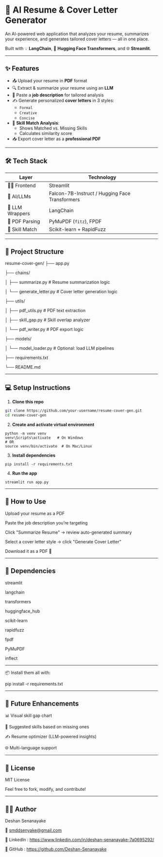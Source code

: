 # 📄 AI Resume & Cover Letter Generator

An AI-powered web application that analyzes your resume, summarizes your experience, and generates tailored cover letters — all in one place.

Built with 💡 **LangChain**, 🤖 **Hugging Face Transformers**, and 🌐 **Streamlit**.

---

## ✨ Features

- 📤 Upload your resume in **PDF** format
- 🔍 Extract & summarize your resume using an **LLM**
- 📄 Paste a **job description** for tailored analysis
- ✍️ Generate personalized **cover letters** in 3 styles:
    - `Formal`
    - `Creative`
    - `Concise`
- 🧠 **Skill Match Analysis**:
    - Shows Matched vs. Missing Skills
    - Calculates similarity score
- 📥 Export cover letter as a **professional PDF**

---

## 🛠️ Tech Stack

| Layer         | Technology                                                                 |
|---------------|----------------------------------------------------------------------------|
| 👨‍💻 Frontend     | Streamlit                                                                |
| 🤖 AI/LLMs      | Falcon-7B-Instruct / Hugging Face Transformers                           |
| 🔗 LLM Wrappers | LangChain                                                                 |
| 📄 PDF Parsing  | PyMuPDF (`fitz`), FPDF                                                    |
| 🧠 Skill Match  | Scikit-learn + RapidFuzz                                                  |

---

## 📂 Project Structure

resume-cover-gen/
├── app.py

├── chains/

│ ├── summarize.py # Resume summarization logic

│ └── generate_letter.py # Cover letter generation logic

├── utils/

│ ├── pdf_utils.py # PDF text extraction

│ ├── skill_gap.py # Skill overlap analyzer

│ └── pdf_writer.py # PDF export logic

├── models/

│ └── model_loader.py # Optional: load LLM pipelines

├── requirements.txt

└── README.md

---

## 💻 Setup Instructions

1. **Clone this repo**
```bash
git clone https://github.com/your-username/resume-cover-gen.git
cd resume-cover-gen
```
2. **Create and activate virtual environment**
```
python -m venv venv
venv\Scripts\activate   # On Windows
# OR
source venv/bin/activate  # On Mac/Linux
```

3. **Install dependencies**
```
pip install -r requirements.txt
```

4. **Run the app**
```
streamlit run app.py
```

---

## 🧪 How to Use
Upload your resume as a PDF

Paste the job description you’re targeting

Click "Summarize Resume" → review auto-generated summary

Select a cover letter style → click "Generate Cover Letter"

Download it as a PDF 🎉

---

## 🔧 Dependencies
streamlit

langchain

transformers

huggingface_hub

scikit-learn

rapidfuzz

fpdf

PyMuPDF

inflect

---

📦 Install them all with:

pip install -r requirements.txt

---

## 📌 Future Enhancements
📊 Visual skill gap chart

🧠 Suggested skills based on missing ones

✍️ Resume optimizer (LLM-powered insights)

🌐 Multi-language support

---

## 📝 License

MIT License 

Feel free to fork, modify, and contribute!

---

## 🙋‍♂️ Author
Deshan Senanayake 

📧 smddsenyake@gmail.com

🔗 LinkedIn : https://www.linkedin.com/in/deshan-senanayake-7a0695292/

🔗 GitHub : https://github.com/Deshan-Senanayake

